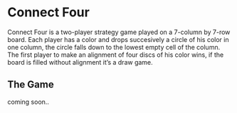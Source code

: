 # Connect Four

Connect Four is a two-player strategy game played on a 7-column by 7-row board. Each player has a color and drops succesively a circle of his color in one column, the circle falls down to the lowest empty cell of the column. The first player to make an alignment of four discs of his color wins, if the board is filled without alignment it’s a draw game. 

## The Game
coming soon..
